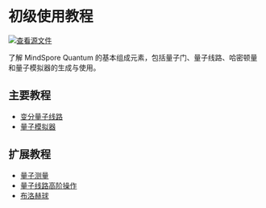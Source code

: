 # 初级使用教程

[![查看源文件](https://mindspore-website.obs.cn-north-4.myhuaweicloud.com/website-images/r2.2/resource/_static/logo_source.svg)](https://gitee.com/mindspore/docs/blob/r2.2/docs/mindquantum/docs/source_zh_cn/beginner/beginner.md)

了解 MindSpore Quantum 的基本组成元素，包括量子门、量子线路、哈密顿量和量子模拟器的生成与使用。

## 主要教程

<ul>
  <li><a href="parameterized_quantum_circuit.html">变分量子线路</a></li>
  <li><a href="quantum_simulator.html">量子模拟器</a></li>
</ul>

## 扩展教程

<ul>
  <li><a href="quantum_measurement.html">量子测量</a></li>
  <li><a href="advance_operations_of_quantum_circuit.html">量子线路高阶操作</a></li>
  <li><a href="bloch_sphere.html">布洛赫球</a></li>
</ul>
